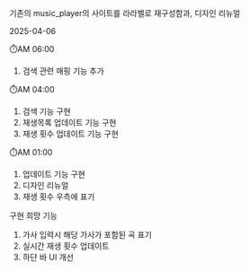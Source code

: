 기존의 music_player의 사이트를 라라벨로 재구성함과, 디자인 리뉴얼

2025-04-06

⏱️AM 06:00
1. 검색 관련 매핑 기능 추가

⏱️AM 04:00

1. 검색 기능 구현
2. 재생목록 업데이트 기능 구현
3. 재생 횟수 업데이트 기능 구현

⏱️AM 01:00

1. 업데이트 기능 구현
2. 디자인 리뉴얼
3. 재생 횟수 우측에 표기


구현 희망 기능
1. 가사 입력시 해당 가사가 포함된 곡 표기
2. 실시간 재생 횟수 업데이트
3. 하단 바 UI 개선
